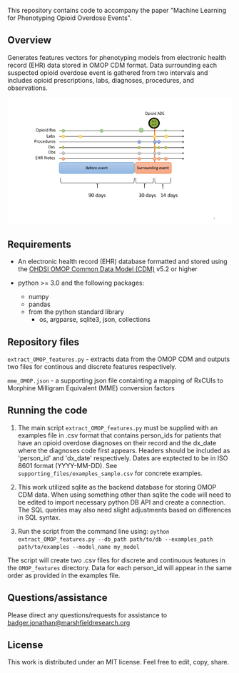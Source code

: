 This repository contains code to accompany the paper "Machine Learning for Phenotyping Opioid Overdose Events".

## Overview

Generates features vectors for phenotyping models from electronic health record (EHR) data stored in OMOP CDM format.  Data surrounding each suspected opioid overdose event is gathered from two intervals and includes opioid prescriptions, labs, diagnoses, procedures, and observations.

![Figure](features.png)


## Requirements
* An electronic health record (EHR) database formatted and stored using the [OHDSI OMOP Common Data Model (CDM)](https://github.com/OHDSI/CommonDataModel) v5.2 or higher

* python >= 3.0 and the following packages:
    * numpy
    * pandas
    * from the python standard library
        * os, argparse, sqlite3, json, collections

## Repository files

`extract_OMOP_features.py` - extracts data from the OMOP CDM and outputs two files for continous and discrete features respectively.

`mme_OMOP.json` - a supporting json file containting a mapping of RxCUIs to Morphine Milligram Equivalent (MME) conversion factors

## Running the code

1.  The main script `extract_OMOP_features.py` must be supplied with an examples file in .csv format that contains person_ids for patients that have an opioid overdose diagnoses on their record and the dx_date where the diagnoses code first appears.
Headers should be included as 'person_id' and 'dx_date' respectively.  Dates are exptected to be in ISO 8601 format (YYYY-MM-DD). See `supporting_files/examples_sample.csv` for concrete examples.

2.  This work utilized sqlite as the backend database for storing OMOP CDM data.  When using something other than sqlite the code will need to be edited to import necessary python DB API and create a connection.  The SQL queries may also need slight adjustments based on differences in SQL syntax.

3. Run the script from the command line using:
`python extract_OMOP_features.py --db_path path/to/db --examples_path path/to/examples --model_name my_model`

The script will create two .csv files for discrete and continuous features in the `OMOP_features` directory.  Data for each person_id will appear in the same order as provided in the examples file.

## Questions/assistance
Please direct any questions/requests for assistance to badger.jonathan@marshfieldresearch.org

## License
This work is distributed under an MIT license.  Feel free to edit, copy, share.
